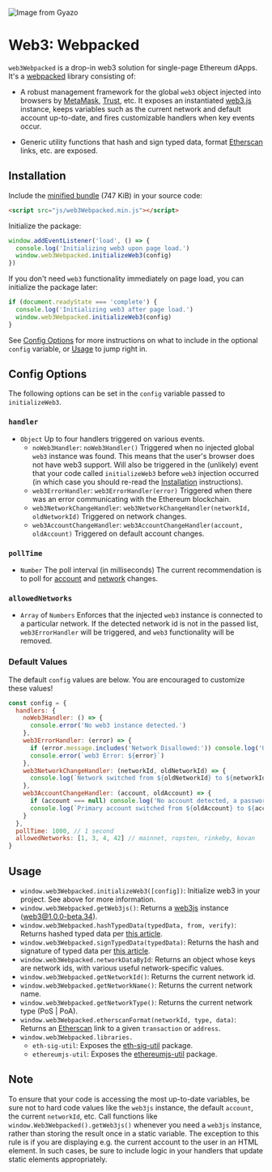 ![Image from Gyazo](https://i.gyazo.com/b46b1798ec60070aac70445bfdaddc41.gif)

# Web3: Webpacked

`web3Webpacked` is a drop-in web3 solution for single-page Ethereum dApps. It's a [webpacked](https://webpack.js.org/) library consisting of:

- A robust management framework for the global `web3` object injected into browsers by [MetaMask](https://metamask.io/), [Trust](https://trustwalletapp.com/), etc. It exposes an instantiated [web3.js](https://web3js.readthedocs.io/en/1.0/) instance, keeps variables such as the current network and default account up-to-date, and fires customizable handlers when key events occur.

- Generic utility functions that hash and sign typed data, format [Etherscan](https://etherscan.io/) links, etc. are exposed.

## Installation
Include the [minified bundle](./dist/web3Webpacked.min.js) (747 KiB) in your source code:

```html
<script src="js/web3Webpacked.min.js"></script>
```

Initialize the package:

```javascript
window.addEventListener('load', () => {
  console.log('Initializing web3 upon page load.')
  window.web3Webpacked.initializeWeb3(config)
})
```

If you don't need `web3` functionality immediately on page load, you can initialize the package later:

```javascript
if (document.readyState === 'complete') {
  console.log('Initializing web3 after page load.')
  window.web3Webpacked.initializeWeb3(config)
}
```

See [Config Options](#config-options) for more instructions on what to include in the optional `config` variable, or [Usage](#usage) to jump right in.

## Config Options
The following options can be set in the `config` variable passed to `initializeWeb3`.

### `handler`
- `Object` Up to four handlers triggered on various events.
  - `noWeb3Handler`: `noWeb3Handler()` Triggered when no injected global `web3` instance was found. This means that the user's browser does not have web3 support. Will also be triggered in the (unlikely) event that your code called `initializeWeb3` before `web3` injection occurred (in which case you should re-read the [Installation](#installation) instructions).
  - `web3ErrorHandler`: `web3ErrorHandler(error)` Triggered when there was an error communicating with the Ethereum blockchain.
  - `web3NetworkChangeHandler`: `web3NetworkChangeHandler(networkId, oldNetworkId)` Triggered on network changes.
  - `web3AccountChangeHandler`: `web3AccountChangeHandler(account, oldAccount)` Triggered on default account changes.

### `pollTime`
- `Number` The poll interval (in milliseconds) The current recommendation is to poll for [account](https://github.com/MetaMask/faq/blob/master/DEVELOPERS.md) and [network](https://medium.com/metamask/breaking-change-no-longer-reloading-pages-on-network-change-4a3e1fd2f5e7) changes.

### `allowedNetworks`
- `Array` of `Numbers` Enforces that the injected `web3` instance is connected to a particular network. If the detected network id is not in the passed list, `web3ErrorHandler` will be triggered, and `web3` functionality will be removed.

### Default Values
The default `config` values are below. You are encouraged to customize these values!

```javascript
const config = {
  handlers: {
    noWeb3Handler: () => {
      console.error('No web3 instance detected.')
    },
    web3ErrorHandler: (error) => {
      if (error.message.includes('Network Disallowed:')) console.log('Unsupported network.')
      console.error(`web3 Error: ${error}`)
    },
    web3NetworkChangeHandler: (networkId, oldNetworkId) => {
      console.log(`Network switched from ${oldNetworkId} to ${networkId}.`)
    },
    web3AccountChangeHandler: (account, oldAccount) => {
      if (account === null) console.log('No account detected, a password unlock is likely required.')
      console.log(`Primary account switched from ${oldAccount} to ${account}.`)
    }
  },
  pollTime: 1000, // 1 second
  allowedNetworks: [1, 3, 4, 42] // mainnet, ropsten, rinkeby, kovan
}
```

## Usage
- `window.web3Webpacked.initializeWeb3([config])`: Initialize web3 in your project. See above for more information.
- `window.web3Webpacked.getWeb3js()`: Returns a [web3js](https://web3js.readthedocs.io/en/1.0/) instance (web3@1.0.0-beta.34).
- `window.web3Webpacked.hashTypedData(typedData, from, verify)`: Returns hashed typed data per [this article](https://medium.com/metamask/scaling-web3-with-signtypeddata-91d6efc8b290).
- `window.web3Webpacked.signTypedData(typedData)`: Returns the hash and signature of typed data per [this article](https://medium.com/metamask/scaling-web3-with-signtypeddata-91d6efc8b290).
- `window.web3Webpacked.networkDataById`: Returns an object whose keys are network ids, with various useful network-specific values.
- `window.web3Webpacked.getNetworkId()`: Returns the current network id.
- `window.web3Webpacked.getNetworkName()`: Returns the current network name.
- `window.web3Webpacked.getNetworkType()`: Returns the current network type (PoS | PoA).
- `window.web3Webpacked.etherscanFormat(networkId, type, data)`: Returns an [Etherscan](https://etherscan.io/) link to a given `transaction` or `address`.
- `window.web3Webpacked.libraries.`
  - `eth-sig-util`: Exposes the [eth-sig-util](https://github.com/MetaMask/eth-sig-util) package.
  - `ethereumjs-util`: Exposes the [ethereumjs-util](https://github.com/ethereumjs/ethereumjs-util) package.


## Note
To ensure that your code is accessing the most up-to-date variables, be sure not to hard code values like the `web3js` instance, the default `account`, the current `networkId`, etc. Call functions like `window.Web3Webpacked().getWeb3js()` whenever you need a `web3js` instance, rather than storing the result once in a static variable. The exception to this rule is if you are displaying e.g. the current account to the user in an HTML element. In such cases, be sure to include logic in your handlers that update static elements appropriately.
